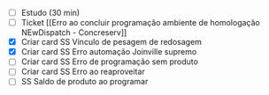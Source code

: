 - [ ] Estudo (30 min)
- [ ] Ticket [[Erro ao concluir programação ambiente de homologação NEwDispatch - Concreserv]]
- [x] Criar card SS Vinculo de pesagem de redosagem
- [x] Criar card SS Erro automação Joinville supremo
- [ ] Criar card SS Erro de programação sem produto
- [ ] Criar card SS Erro ao reaproveitar
- [ ] SS Saldo de produto ao programar
